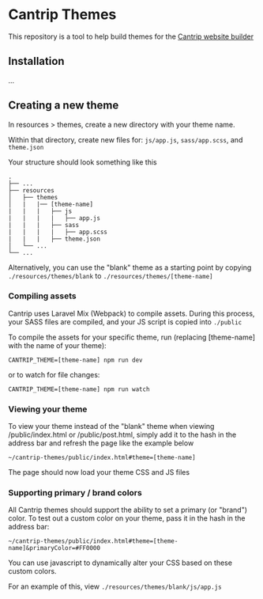 # Cantrip Themes

This repository is a tool to help build themes for the [Cantrip website builder](https://cantrip.io)

## Installation

...

## Creating a new theme

In resources > themes, create a new directory with your theme name. 

Within that directory, create new files for: `js/app.js`, `sass/app.scss`, and `theme.json`

Your structure should look something like this

    .
    ├── ...
    ├── resources
    │   ├── themes
    │   |   |── [theme-name]
    |   |   |   ├── js
    |   |   |   |   ├── app.js
    |   |   |   ├── sass
    |   |   |   |   ├── app.scss
    |   |   |   ├── theme.json
    │   └── ...
    └── ...
    
Alternatively, you can use the "blank" theme as a starting point by copying `./resources/themes/blank` to `./resources/themes/[theme-name]`

### Compiling assets

Cantrip uses Laravel Mix (Webpack) to compile assets. During this process, your SASS files are compiled, and your JS script is copied into `./public`

To compile the assets for your specific theme, run (replacing [theme-name] with the name of your theme):

`CANTRIP_THEME=[theme-name] npm run dev`

or to watch for file changes:

`CANTRIP_THEME=[theme-name] npm run watch`

### Viewing your theme

To view your theme instead of the "blank" theme when viewing /public/index.html or /public/post.html, simply add it to the hash in the address bar and refresh the page like the example below

`~/cantrip-themes/public/index.html#theme=[theme-name]`

The page should now load your theme CSS and JS files

### Supporting primary / brand colors

All Cantrip themes should support the ability to set a primary (or "brand") color. To test out a custom color on your theme, pass it in the hash in the address bar:

`~/cantrip-themes/public/index.html#theme=[theme-name]&primaryColor=#FF0000`

You can use javascript to dynamically alter your CSS based on these custom colors. 

For an example of this, view `./resources/themes/blank/js/app.js`